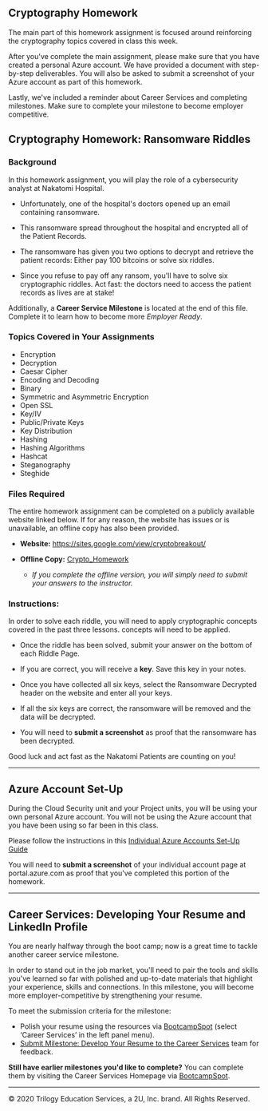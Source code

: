 ## Cryptography Homework

The main part of this homework assignment is focused around reinforcing the cryptography topics covered in class this week.

After you've complete the main assignment, please make sure that you have created a personal Azure account. We have provided a document with step-by-step deliverables. You will also be asked to submit a screenshot of your Azure account as part of this homework.

Lastly, we've included a reminder about Career Services and completing milestones. Make sure to complete your milestone to become employer competitive.

## Cryptography Homework: Ransomware Riddles

### Background

In this homework assignment, you will play the role of a cybersecurity analyst at Nakatomi Hospital.

- Unfortunately, one of the hospital's doctors opened up an email containing ransomware.

- This ransomware spread throughout the hospital and encrypted all of the Patient Records.

- The ransomware has given you two options to decrypt and retrieve the patient records: Either pay 100 bitcoins or solve six riddles.

- Since you refuse to pay off any ransom, you'll have to solve six cryptographic riddles. Act fast: the doctors need to access the patient records as lives are at stake!

Additionally, a **Career Service Milestone** is located at the end of this file. Complete it to learn how to become more *Employer Ready*.

### Topics Covered in Your Assignments

- Encryption
- Decryption
- Caesar Cipher
- Encoding and Decoding
- Binary
- Symmetric and Asymmetric Encryption
- Open SSL
- Key/IV
- Public/Private Keys
- Key Distribution
- Hashing
- Hashing Algorithms
- Hashcat
- Steganography
- Steghide

### Files Required

The entire homework assignment can be completed on a publicly available website linked below. If for any reason, the website has issues or is unavailable, an offline copy has also been provided.

- **Website:** https://sites.google.com/view/cryptobreakout/

- **Offline Copy:** [Crypto_Homework](resources/Crypto_Homework_OfflineCopy.docx)

  - *If you complete the offline version, you will simply need to submit your answers to the instructor.*


### Instructions:

In order to solve each riddle, you will need to apply cryptographic concepts covered in the past three lessons.
 concepts will need to be applied.

- Once the riddle has been solved, submit your answer on the bottom of each Riddle Page.

- If you are correct, you will receive a **key**. Save this key in your notes.

- Once you have collected all six keys, select the Ransomware Decrypted header on the website and enter all your keys.

- If all the six keys are correct, the ransomware will be removed and the data will be decrypted.

- You will need to **submit a screenshot** as proof that the ransomware has been decrypted.

Good luck and act fast as the Nakatomi Patients are counting on you!

---

## Azure Account Set-Up

During the Cloud Security unit and your Project units, you will be using your own personal Azure account. You will not be using the Azure account that you have been using so far been in this class.

Please follow the instructions in this [Individual Azure Accounts Set-Up Guide](https://docs.google.com/document/d/1gs_09b7eotl7hzTL82xlqPt-OwOd0aWA78qcQxtMr6Y/edit)

You will need to **submit a screenshot** of your individual account page at portal.azure.com as proof that you've completed this portion of the homework.

---

## Career Services: Developing Your Resume and LinkedIn Profile

 
You are nearly halfway through the boot camp; now is a great time to tackle another career service milestone.
 
In order to stand out in the job market, you'll need to pair the tools and skills you've learned so far with polished and up-to-date materials that highlight your experience, skills and connections. In this milestone, you will become more employer-competitive by strengthening your resume.
 
To meet the submission criteria for the milestone: 
- Polish your resume using the resources via [BootcampSpot](https://www.bootcampspot.com/login) (select ‘Career Services’ in the left panel menu).
- [Submit Milestone: Develop Your Resume to the Career Services](https://www.bootcampspot.com/login) team for feedback. 
 
**Still have earlier milestones you'd like to complete?** You can complete them by visiting the Career Services Homepage via [BootcampSpot](https://www.bootcampspot.com/login).

---
© 2020 Trilogy Education Services, a 2U, Inc. brand. All Rights Reserved.
